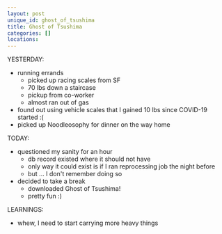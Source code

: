 ```yaml
---
layout: post
unique_id: ghost_of_tsushima
title: Ghost of Tsushima
categories: []
locations: 
---
```


YESTERDAY:
* running errands
  * picked up racing scales from SF
  * 70 lbs down a staircase
  * pickup from co-worker
  * almost ran out of gas
* found out using vehicle scales that I gained 10 lbs since COVID-19 started :(
* picked up Noodleosophy for dinner on the way home

TODAY:
* questioned my sanity for an hour
  * db record existed where it should not have
  * only way it could exist is if I ran reprocessing job the night before
  * but ... I don't remember doing so
* decided to take a break
  * downloaded Ghost of Tsushima!
  * pretty fun :)

LEARNINGS:
* whew, I need to start carrying more heavy things
